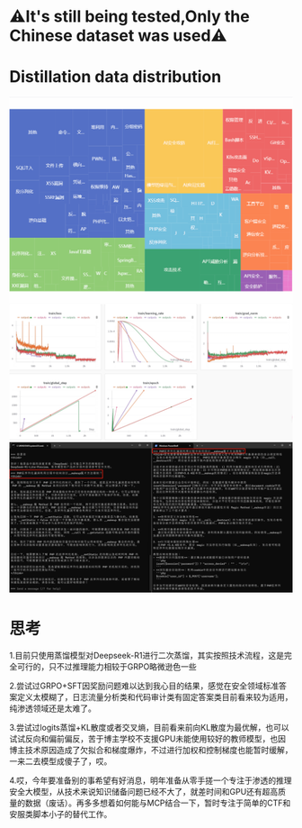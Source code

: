 
# ⚠It's still being tested,Only the Chinese dataset was used⚠ 

# Distillation data distribution
![](https://github.com/Bouquets-ai/StrikeGPT-R1-Zero/blob/main/img/data.gif)
![](https://github.com/Bouquets-ai/StrikeGPT-R1-Zero/blob/main/img/%25E5%25BE%25AE%25E4%25BF%25A1%25E6%2588%25AA%25E5%259B%25BE_20250409152539.png?raw=true)
![](https://github.com/Bouquets-ai/StrikeGPT-R1-Zero/blob/main/img/%25E5%25BE%25AE%25E4%25BF%25A1%25E6%2588%25AA%25E5%259B%25BE_20250409152742.png?raw=true)

# 思考
1.目前只使用蒸馏模型对Deepseek-R1进行二次蒸馏，其实按照技术流程，这是完全可行的，只不过推理能力相较于GRPO略微逊色一些

2.尝试过GRPO+SFT因奖励问题难以达到我心目的结果，感觉在安全领域标准答案定义太模糊了，日志流量分析类和代码审计类有固定答案类目前看来较为适用，纯渗透领域还是太难了。

3.尝试过logits蒸馏+KL散度或者交叉熵，目前看来前向KL散度为最优解，也可以试试反向和偏前偏反，苦于博主学校不支援GPU未能使用较好的教师模型，也因博主技术原因造成了欠拟合和梯度爆炸，不过进行加权和控制梯度也能暂时缓解，一来二去模型成傻子了，哎。

4.哎，今年要准备别的事希望有好消息，明年准备从零手搓一个专注于渗透的推理安全大模型，从技术来说知识储备问题已经不大了，就差时间和GPU还有超高质量的数据（废话）。再多多想着如何能与MCP结合一下，暂时专注于简单的CTF和安服类脚本小子的替代工作。
